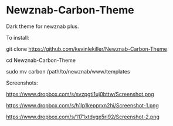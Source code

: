 Newznab-Carbon-Theme
====================

Dark theme for newznab plus.

To install:

git clone https://github.com/kevinlekiller/Newznab-Carbon-Theme

cd Newznab-Carbon-Theme

sudo mv carbon /path/to/newznab/www/templates


Screenshots:

https://www.dropbox.com/s/svzpgti1uj0bttw/Screenshot.png

https://www.dropbox.com/s/h1lp1kepprxn2hi/Screenshot-1.png

https://www.dropbox.com/s/1171xtdygx5rl92/Screenshot-2.png
